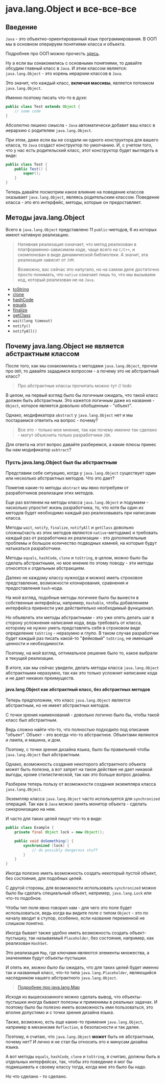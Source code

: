 # java.lang.Object и все-все-все

## Введение

`Java` - это объектно-ориентированный язык программирования.
В ООП мы в основном оперируем понятиями класса и объекта.

Подробнее про ООП можно прочесть [здесь](../oop/intro.md).

Ну а если вы ознакомились с основными понятиями, то давайте обсудим главный класс в `Java`.
И этим классом является: `java.lang.Object` - это корень иерархии классов в `Java`.

Это значит, что каждый класс, **включая массивы**, является потомком `java.lang.Object`.

Именно поэтому писать что-то в духе:

```java
public class Test extends Object {
    // some code
}
```

Абсолютно лишено смысла - `Java` автоматически добавит ваш класс в иерархию с родителем `java.lang.Object`.

При этом, даже если вы не создали ни одного конструктора для вашего класса, то `Java` создаст конструктор по умолчанию.
И, с учетом того, что у нас есть родительский класс, этот конструктор будет выглядеть в виде:

```java
public class Test {
    public Test() {
        super();
    }
}
```

Теперь давайте посмотрим какое влияние на поведение классов оказывает `java.lang.Object`, являясь родительским классом.
Поведение класса - это его интерфейс, методы, которые он предоставляет.

## Методы java.lang.Object

Всего в `java.lang.Object` представлено 11 `public`-методов, 6 из которых имеют нативную реализацию.

> Нативная реализация означает, что метод реализован в платформенно-зависимом коде, чаще всего на `C/C++`, и скомпонован в виде динамической библиотеки.
> А значит, эта реализация зависит от `JVM`.
>
> Возможно, вас сейчас это напугало, но на самом деле достаточно просто понимать, что `native` означает лишь то, что мы вызываем код, который реализован не на `Java`.

* [toString](./toString.md)
* [clone](./clone.md)
* [hashCode](./hashcode.md)
* [equals](./equals.md)
* [finalize](./finalize.md)
* [getClass](./getClass.md)
* `wait(long timeout)`
* `notify()`
* `notifyAll()`

## Почему java.lang.Object не является абстрактным классом

После того, как мы ознакомились с методами `java.lang.Object`, прочли про `ООП`, то давайте зададимся вопросом - а почему это не абстрактный класс?

> Про абстрактные классы прочитать можно тут // todo

В целом, на первый взгляд было бы логичным ожидать, что такой класс должен быть абстрактным.
Это кажется логичным даже из названия - `Object`, которое является довольно обобщенным - "объект".

Однако, модификатора `abstract` у `java.lang.Object` нет и мы постараемся ответить на вопрос - почему?

> Все это - только мое мнение, так как почему *именно* так сделано - могут объяснить только разработчики `JDK`.

Для ответа на этот вопрос давайте разберемся, а какие плюсы принес бы нам модификатор `asbtract`?

### Пусть java.lang.Object был бы абстрактным

Представим себе ситуацию, когда у `java.lang.Object` существует один или несколько абстрактных методов.
Что это дает?

Пометив какие-то методы `abstract` мы явно потребуем от разработчиков реализации этих методов.

Еще раз взглянем на методы класса `java.lang.Object` и подумаем - насколько упростит жизнь разработчика, то, что хотя бы один из методов будет необходимо каждый раз реализовывать при написании класса.

Методы `wait`, `notify`, `finalize`, `notifyAll` и `getClass` довольно сложны(часть из этих методов являются `native`-методами) и требовать каждый раз от разработчика их реализации - это дополнительные проблемы и большое количество подводных камней, на которые будут натыкаться разработчики.

Методы `equals`, `hashCode`, `clone` и `toString`, в целом, можно было бы сделать абстрактными, но мое мнение по этому поводу - эти методы относятся к отдельным абстракциям.

Далеко не каждому классу нужно(да и можно) иметь строковое представление, возможности клонирования, сравнения и предоставления `hash`-кода.

На мой взгляд, подобные методы логичнее было бы вынести в собственные интерфейсы, например, `Hashable`, чтобы добавлением интерфейса привнести уже действительно необходимый функционал.

Но объявлять эти методы абстрактными - это уже опять делать шаг в сторону усложнения написания кода, ведь требовать от класса, которому не нужно уметь представлять себя в строковом виде определение `toString` - неразумно и глупо. 
В таком случае разработчик будет каждый раз писать какой-то "фейковый" `toString`, не имеющий ценности и необходимости.

Поэтому, на мой взгляд, оптимальное решение было то, какое выбрали в текущей реализации.

В итоге, как мы сейчас увидели, делать методы класса `java.lang.Object` абстрактными неразумно, так как это только усложнит написание кода и не дает никаких преимуществ.

#### java.lang.Object как абстрактный класс, без абстрактных методов

Теперь предположим, что класс `java.lang.Object` является абстрактным, но не имеет абстрактных методов.

С точки зрения наименований - довольно логично было бы, чтобы такой класс был абстрактным.

Ведь сложно найти что-то, что полностью подходило под описание "объект".
Объект - это всегда что-то абстрактное. Объектами являются и лампа, и машина, и дом.

Поэтому, с точки зрения дизайна языка, было бы правильней чтобы `java.lang.Object` был абстрактным.

Однако, возможность создания некоторого абстрактного объекта может быть полезна, а вот запрет на такое действие не дает никакой выгоды, кроме стилистической, так как это больше вопрос дизайна.

Разберем теперь пользу от возможности создания экземпляра класса `java.lang.Object`.

Экземпляр класса `java.lang.Object` часто используется для `synchronized` операций.
Так как в `Java` можно занять монитор объекта - сделать синхронизацию на нем.

И часто для таких целей пишут что-то в виде:

```java
public class Example {
    private final Object lock = new Object();

    public void doSomething() {
        synchronized (lock) {
            // do possibly dangerous stuff
        }
    }
}
```

Иногда полезно иметь возможность создать некоторый пустой объект, без состояния, для подобных целей.

С другой стороны, для возможности использовать `synchronized` можно было бы сделать специальный объект, например, `java.lang.Lock` или что-то подобное.

Чтобы тип поля явно говорил нам - для чего это поле будет использоваться, ведь когда вы видите поле с типом `Object` - это по началу вводит в ступор, особенно, если название переменной не слишком понятно.

Иногда бывает также удобно иметь возможность создать объект-пустышку, так называемый `Placeholder`, без состояния, например, как реализован `HashSet`.

Это реализация `Map`, где ключами являются элементы множества, а значениями будут объекты-пустышки.

И опять же, *можно было бы* ожидать, что для таких целей будет именно так и названный класс, что-то типа `java.lang.Placeholder`, являющийся наследником нашего абстрактного `java.lang.Object`.

> [Подробнее про java.lang.Map](../collections/map/intro.md)

Исходя из вышесказанного можно сделать вывод, что объекты-пустышки иногда бывают полезны и применимы в реальных задачах. И поэтому было бы полезно иметь возможность ими пользоваться, это вполне допустимо и с точки зрения дизайна языка.

Также, возможно, есть еще какие-то примения `java.lang.Object`, например в механизме `Reflection`, в безопасности и так далее.

Поэтому, я считаю, что `java.lang.Object` **может** быть не абстрактным, почему нет?
И лично я не стал бы относить это к минусам дизайна языка.

А вот методы `equals`, `hashCode`, `clone` и `toString`, я считаю, должны быть в отдельных интерфейсах, так, чтобы это поведение я мог бы *подмешивать* к своему классу тогда, когда мне это было бы надо.

Но что сделано - то сделано.
